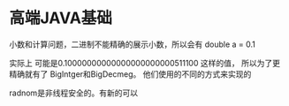 # 高端JAVA基础

小数和计算问题，二进制不能精确的展示小数，所以会有 double a = 0.1

实际上 可能是0.10000000000000000000000511100 这样的值， 所以为了更精确就有了 BigIntger和BigDecmeg。 他们使用的不同的方式来实现的

radnom是非线程安全的。有新的可以